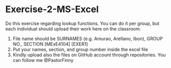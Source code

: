 # Exercise-2-MS-Excel
Do this exercise regarding lookup functions. You can do it per group, but each individual should upload their work here on the classroom.

1. File name should be SURNAMES (e.g. Amurao, Arellano, Ibon), GROUP NO., SECTION [MExE4104] [EXER1]
2. Put your names, section, and group number inside the excel file
3. Kindly upload also the files on GitHub account through repositories. You can follow me @PastorFinny
